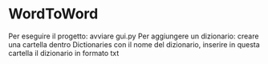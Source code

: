 # WordToWord
Per eseguire il progetto: avviare gui.py
Per aggiungere un dizionario: creare una cartella dentro Dictionaries con il nome del dizionario, inserire in questa cartella il dizionario in formato txt
